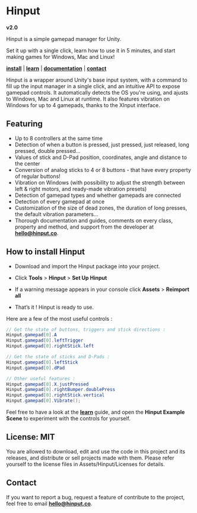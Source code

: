 # Hinput
**v2.0**

Hinput is a simple gamepad manager for Unity.

Set it up with a single click, learn how to use it in 5 minutes, and start making games for Windows, Mac and Linux!

**[install](http://tiny.cc/hinput_install_v3-0)** | **[learn](http://tiny.cc/hinput_learn_v3-0)** | **[documentation](http://tiny.cc/hinput_doc_v3-0)** | **[contact](mailto:hello@hinput.co)**

Hinput is a wrapper around Unity's base input system, with a command to fill up the input manager in a single click, and an intuitive API to expose gamepad controls. It automatically detects the OS you're using, and ajusts to Windows, Mac and Linux at runtime. It also features vibration on Windows for up to 4 gamepads, thanks to the XInput interface. 

## Featuring
- Up to 8 controllers at the same time
- Detection of when a button is pressed, just pressed, just released, long pressed, double pressed...
- Values of stick and D-Pad position, coordinates, angle and distance to the center
- Conversion of analog sticks to 4 or 8 buttons - that have every property of regular buttons!
- Vibration on Windows (with possibility to adjust the strength between left & right motors, and ready-made vibration presets)
- Detection of gamepad types and whether gamepads are connected
- Detection of every gamepad at once
- Customization of the size of dead zones, the duration of long presses, the default vibration parameters... 
- Thorough documentation and guides, comments on every class, property and method, and support from the developer at **hello@hinput.co**.

## How to install Hinput

- Download and import the Hinput package into your project.

- Click **Tools** > **Hinput** > **Set Up Hinput**

- If a warning message appears in your console click **Assets** > **Reimport all**

- That’s it ! Hinput is ready to use.

Here are a few of the most useful controls :

```csharp
// Get the state of buttons, triggers and stick directions :
Hinput.gamepad[0].A
Hinput.gamepad[0].leftTrigger
Hinput.gamepad[0].rightStick.left

// Get the state of sticks and D-Pads :
Hinput.gamepad[0].leftStick
Hinput.gamepad[0].dPad

// Other useful features :
Hinput.gamepad[0].X.justPressed
Hinput.gamepad[0].rightBumper.doublePress
Hinput.gamepad[0].rightStick.vertical
Hinput.gamepad[0].Vibrate();
```

Feel free to have a look at the **[learn](http://tiny.cc/hinput_learn_v2-0)** guide, and open the **Hinput Example Scene** to experiment with the controls for yourself.

## License: MIT

You are allowed to download, edit and use the code in this project and its releases, and distribute or sell projects made with  them. Please refer yourself to the license files in Assets/Hinput/Licenses for details.

## Contact

If you want to report a bug, request a feature of contribute to the project, feel free to email **hello@hinput.co**.

